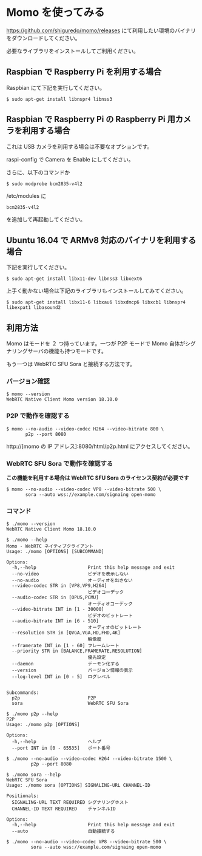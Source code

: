 # Momo を使ってみる

https://github.com/shiguredo/momo/releases にて利用したい環境のバイナリをダウンロードしてください。

必要なライブラリをインストールしてご利用ください。

## Raspbian で Raspberry Pi を利用する場合

Raspbian にて下記を実行してください。

```
$ sudo apt-get install libnspr4 libnss3
```

## Raspbian で Raspberry Pi の Raspberry Pi 用カメラを利用する場合

これは USB カメラを利用する場合は不要なオプションです。

raspi-config で Camera を Enable にしてください。

さらに、以下のコマンドか

```
$ sudo modprobe bcm2835-v4l2
```

/etc/modules に

```
bcm2835-v4l2
```

を追加して再起動してください。

## Ubuntu 16.04 で ARMv8 対応のバイナリを利用する場合

下記を実行してください。

```
$ sudo apt-get install libx11-dev libnss3 libxext6
```

上手く動かない場合は下記のライブラリもインストールしてみてください。

```
$ sudo apt-get install libx11-6 libxau6 libxdmcp6 libxcb1 libnspr4 libexpat1 libasound2
```

## 利用方法

Momo はモードを ２ つ持っています。一つが P2P モードで Momo 自体がシグナリングサーバの機能も持つモードです。

もう一つは WebRTC SFU Sora と接続する方法です。

### バージョン確認

```shell
$ momo --version
WebRTC Native Client Momo version 18.10.0
```

### P2P で動作を確認する

```shell
$ momo --no-audio --video-codec H264 --video-bitrate 800 \
       p2p --port 8080 
```

http://[momo の IP アドレス]:8080/html/p2p.html にアクセスしてください。

### WebRTC SFU Sora で動作を確認する

**この機能を利用する場合は WebRTC SFU Sora のライセンス契約が必要です**

```shell
$ momo --no-audio --video-codec VP8 --video-bitrate 500 \
       sora --auto wss://example.com/signaing open-momo
```

### コマンド

```
$ ./momo --version
WebRTC Native Client Momo 18.10.0
```

```
$ ./momo --help
Momo - WebRTC ネイティブクライアント
Usage: ./momo [OPTIONS] [SUBCOMMAND]

Options:
  -h,--help                   Print this help message and exit
  --no-video                  ビデオを表示しない
  --no-audio                  オーディオを出さない
  --video-codec STR in [VP8,VP9,H264]
                              ビデオコーデック 
  --audio-codec STR in [OPUS,PCMU]
                              オーディオコーデック
  --video-bitrate INT in [1 - 30000]
                              ビデオのビットレート
  --audio-bitrate INT in [6 - 510]
                              オーディオのビットレート
  --resolution STR in [QVGA,VGA,HD,FHD,4K]
                              解像度
  --framerate INT in [1 - 60] フレームレート
  --priority STR in [BALANCE,FRAMERATE,RESOLUTION]
                              優先設定
  --daemon                    デーモン化する
  --version                   バージョン情報の表示
  --log-level INT in [0 - 5]  ログレベル


Subcommands:
  p2p                         P2P
  sora                        WebRTC SFU Sora
```


```
$ ./momo p2p --help
P2P
Usage: ./momo p2p [OPTIONS]

Options:
  -h,--help                   ヘルプ
  --port INT in [0 - 65535]   ポート番号
```


```
$ ./momo --no-audio --video-codec H264 --video-bitrate 1500 \
         p2p --port 8080
```


```
$ ./momo sora --help
WebRTC SFU Sora
Usage: ./momo sora [OPTIONS] SIGNALING-URL CHANNEL-ID

Positionals:
  SIGNALING-URL TEXT REQUIRED シグナリングホスト
  CHANNEL-ID TEXT REQUIRED    チャンネルID

Options:
  -h,--help                   Print this help message and exit
  --auto                      自動接続する
```

```
$ ./momo --no-audio --video-codec VP8 --video-bitrate 500 \
         sora --auto wss://example.com/signaing open-momo
```

